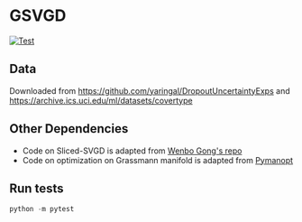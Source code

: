 # GSVGD

[![Test](https://github.com/harrisonzhu508/M-SVGD/actions/workflows/tests.yml/badge.svg)](https://github.com/harrisonzhu508/M-SVGD/actions/workflows/tests.yml)

## Data
Downloaded from https://github.com/yaringal/DropoutUncertaintyExps and https://archive.ics.uci.edu/ml/datasets/covertype

## Other Dependencies
- Code on Sliced-SVGD is adapted from [Wenbo Gong's repo](https://github.com/WenboGong/Sliced_Kernelized_Stein_Discrepancy)
- Code on optimization on Grassmann manifold is adapted from [Pymanopt](https://www.pymanopt.org/)


## Run tests

```python
python -m pytest
```
